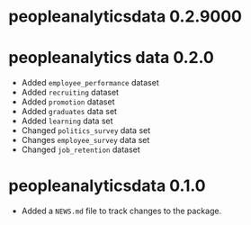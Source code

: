 # peopleanalyticsdata 0.2.9000

# peopleanalytics data 0.2.0

* Added `employee_performance` dataset
* Added `recruiting` dataset
* Added `promotion` dataset
* Added `graduates` data set
* Added `learning` data set
* Changed `politics_survey` data set
* Changes `employee_survey` data set
* Changed `job_retention` dataset

# peopleanalyticsdata 0.1.0

* Added a `NEWS.md` file to track changes to the package.
